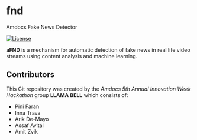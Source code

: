 # fnd
Amdocs Fake News Detector

[![License](https://img.shields.io/badge/License-Apache%202.0-blue.svg)](https://opensource.org/licenses/Apache-2.0)

**aFND** is a mechanism for automatic detection of fake news in real life video streams using content analysis and machine learning.

## Contributors

This Git repository was created by the *Amdocs 5th Annual Innovation Week Hackathon* group **LLAMA BELL** which consists of:

* Pini Faran
* Inna Trava
* Arik De-Mayo
* Assaf Avital
* Amit Zvik
